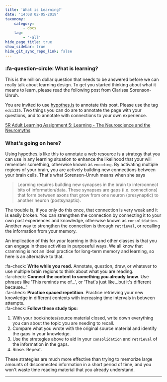 ```yaml
---
title: 'What is Learning?'
date: '14:08 02-05-2019'
taxonomy:
    category:
        - docs
    tag:
        - '-all'
hide_page_title: true
show_sidebar: true
hide_git_sync_repo_link: false
---
```


### :fa-question-circle: What is learning?

This is the million dollar question that needs to be answered before we can really talk about learning design. To get you started thinking about what it means to learn, please read the following post from Clarissa Sorenson-Unruh.

You are invited to use [hypothes.is](http://edtechuvic.ca/edci335/hypothes-is/) to annotate this post. Please use the tag `edci335`. Two things you can do are to annotate the page with your questions, and to annotate with connections to your own experience.

<a class="embedly-card" href="https://clarissasorensenunruh.com/2019/04/20/5r-adult-learning-assignment-learning-the-neuroscience-and-the-neuromyths/">5R Adult Learning Assignment 5: Learning - The Neuroscience and the Neuromyths</a><script async src="//cdn.embedly.com/widgets/platform.js" charset="UTF-8"></script>

### What's going on here?

Using hypothes.is like this to annotate a web resource is a strategy that you can use in any learning situation to enhance the likelihood that your will remember something, otherwise known as `encoding`. By activating multiple regions of your brain, you are actively building new connections between your brain cells. That's what Sorenson-Unruh means when she says

> Learning requires building new synapses in the brain to interconnect bits of information/data. These synapses are gaps (i.e. connections) that form between axons that grow from one neuron (presynaptic) to another neuron (postsynaptic).

The trouble is, if you only do this once, that connection is very weak and it is easily broken. You can strengthen the connection by connecting it to your own past experiences and knowledge, otherwise known as `consolidation`. Another way to strengthen the connection is through `retrieval`, or recalling the information from your memory.

An implication of this for *your* learning in this and other classes is that you can engage in these activities in purposeful ways. We all know that cramming is not an ideal practice for long-term memory and learning, so here is an alternative to that.

:fa-check: **Write while you read.** Annotate, question, draw, or whatever to use multiple brain regions to think about what you are reading.<br>
:fa-check: **Connect the content to something you already know**. Use phrases like 'This reminds me of...', or 'That's just like...but it's different because...'<br>
:fa-check: **Practice spaced repetition**. Practice retrieving your new knowledge in different contexts with increasing time intervals in between attempts.<br>
:fa-check: **Follow these study tips:**<br>

1. With your book/notes/source material closed, write down everything you can about the topic you are needing to recall.
2. Compare what you wrote with the original source material and identify the gaps in your knowledge.
3. Use the strategies above to aid in your `consolidation` and `retrieval` of the information in the gaps.
4. Rinse. Repeat.

These strategies are much more effective than trying to memorize large amounts of disconnected information in a short period of time, and you won't waste time reading material that you already understand.

---
